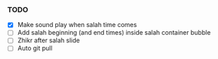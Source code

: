 ### TODO
- [x] Make sound play when salah time comes
- [ ] Add salah beginning (and end times) inside salah container bubble
- [ ] Zhikr after salah slide
- [ ] Auto git pull